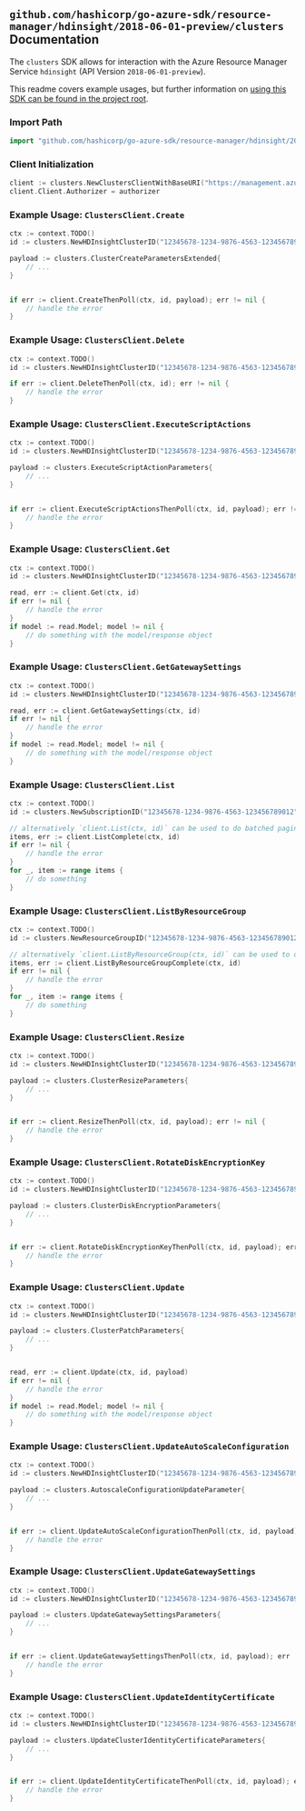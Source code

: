 
## `github.com/hashicorp/go-azure-sdk/resource-manager/hdinsight/2018-06-01-preview/clusters` Documentation

The `clusters` SDK allows for interaction with the Azure Resource Manager Service `hdinsight` (API Version `2018-06-01-preview`).

This readme covers example usages, but further information on [using this SDK can be found in the project root](https://github.com/hashicorp/go-azure-sdk/tree/main/docs).

### Import Path

```go
import "github.com/hashicorp/go-azure-sdk/resource-manager/hdinsight/2018-06-01-preview/clusters"
```


### Client Initialization

```go
client := clusters.NewClustersClientWithBaseURI("https://management.azure.com")
client.Client.Authorizer = authorizer
```


### Example Usage: `ClustersClient.Create`

```go
ctx := context.TODO()
id := clusters.NewHDInsightClusterID("12345678-1234-9876-4563-123456789012", "example-resource-group", "clusterValue")

payload := clusters.ClusterCreateParametersExtended{
	// ...
}


if err := client.CreateThenPoll(ctx, id, payload); err != nil {
	// handle the error
}
```


### Example Usage: `ClustersClient.Delete`

```go
ctx := context.TODO()
id := clusters.NewHDInsightClusterID("12345678-1234-9876-4563-123456789012", "example-resource-group", "clusterValue")

if err := client.DeleteThenPoll(ctx, id); err != nil {
	// handle the error
}
```


### Example Usage: `ClustersClient.ExecuteScriptActions`

```go
ctx := context.TODO()
id := clusters.NewHDInsightClusterID("12345678-1234-9876-4563-123456789012", "example-resource-group", "clusterValue")

payload := clusters.ExecuteScriptActionParameters{
	// ...
}


if err := client.ExecuteScriptActionsThenPoll(ctx, id, payload); err != nil {
	// handle the error
}
```


### Example Usage: `ClustersClient.Get`

```go
ctx := context.TODO()
id := clusters.NewHDInsightClusterID("12345678-1234-9876-4563-123456789012", "example-resource-group", "clusterValue")

read, err := client.Get(ctx, id)
if err != nil {
	// handle the error
}
if model := read.Model; model != nil {
	// do something with the model/response object
}
```


### Example Usage: `ClustersClient.GetGatewaySettings`

```go
ctx := context.TODO()
id := clusters.NewHDInsightClusterID("12345678-1234-9876-4563-123456789012", "example-resource-group", "clusterValue")

read, err := client.GetGatewaySettings(ctx, id)
if err != nil {
	// handle the error
}
if model := read.Model; model != nil {
	// do something with the model/response object
}
```


### Example Usage: `ClustersClient.List`

```go
ctx := context.TODO()
id := clusters.NewSubscriptionID("12345678-1234-9876-4563-123456789012")

// alternatively `client.List(ctx, id)` can be used to do batched pagination
items, err := client.ListComplete(ctx, id)
if err != nil {
	// handle the error
}
for _, item := range items {
	// do something
}
```


### Example Usage: `ClustersClient.ListByResourceGroup`

```go
ctx := context.TODO()
id := clusters.NewResourceGroupID("12345678-1234-9876-4563-123456789012", "example-resource-group")

// alternatively `client.ListByResourceGroup(ctx, id)` can be used to do batched pagination
items, err := client.ListByResourceGroupComplete(ctx, id)
if err != nil {
	// handle the error
}
for _, item := range items {
	// do something
}
```


### Example Usage: `ClustersClient.Resize`

```go
ctx := context.TODO()
id := clusters.NewHDInsightClusterID("12345678-1234-9876-4563-123456789012", "example-resource-group", "clusterValue")

payload := clusters.ClusterResizeParameters{
	// ...
}


if err := client.ResizeThenPoll(ctx, id, payload); err != nil {
	// handle the error
}
```


### Example Usage: `ClustersClient.RotateDiskEncryptionKey`

```go
ctx := context.TODO()
id := clusters.NewHDInsightClusterID("12345678-1234-9876-4563-123456789012", "example-resource-group", "clusterValue")

payload := clusters.ClusterDiskEncryptionParameters{
	// ...
}


if err := client.RotateDiskEncryptionKeyThenPoll(ctx, id, payload); err != nil {
	// handle the error
}
```


### Example Usage: `ClustersClient.Update`

```go
ctx := context.TODO()
id := clusters.NewHDInsightClusterID("12345678-1234-9876-4563-123456789012", "example-resource-group", "clusterValue")

payload := clusters.ClusterPatchParameters{
	// ...
}


read, err := client.Update(ctx, id, payload)
if err != nil {
	// handle the error
}
if model := read.Model; model != nil {
	// do something with the model/response object
}
```


### Example Usage: `ClustersClient.UpdateAutoScaleConfiguration`

```go
ctx := context.TODO()
id := clusters.NewHDInsightClusterID("12345678-1234-9876-4563-123456789012", "example-resource-group", "clusterValue")

payload := clusters.AutoscaleConfigurationUpdateParameter{
	// ...
}


if err := client.UpdateAutoScaleConfigurationThenPoll(ctx, id, payload); err != nil {
	// handle the error
}
```


### Example Usage: `ClustersClient.UpdateGatewaySettings`

```go
ctx := context.TODO()
id := clusters.NewHDInsightClusterID("12345678-1234-9876-4563-123456789012", "example-resource-group", "clusterValue")

payload := clusters.UpdateGatewaySettingsParameters{
	// ...
}


if err := client.UpdateGatewaySettingsThenPoll(ctx, id, payload); err != nil {
	// handle the error
}
```


### Example Usage: `ClustersClient.UpdateIdentityCertificate`

```go
ctx := context.TODO()
id := clusters.NewHDInsightClusterID("12345678-1234-9876-4563-123456789012", "example-resource-group", "clusterValue")

payload := clusters.UpdateClusterIdentityCertificateParameters{
	// ...
}


if err := client.UpdateIdentityCertificateThenPoll(ctx, id, payload); err != nil {
	// handle the error
}
```
